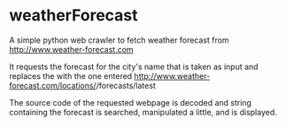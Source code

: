# weatherForecast
A simple python web crawler to fetch weather forecast from http://www.weather-forecast.com

It requests the forecast for the city's name that is taken as input and replaces the <city> with the one entered
http://www.weather-forecast.com/locations/<city>/forecasts/latest

The source code of the requested webpage is decoded and string containing the forecast is searched, manipulated a little, and is displayed.
